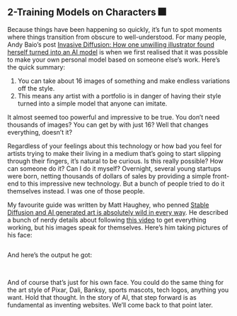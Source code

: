 ## 2-Training Models on Characters 🎆

Because things have been happening so quickly, it’s fun to spot moments where things transition from obscure to well-understood. For many people, Andy Baio’s post [Invasive Diffusion: How one unwilling illustrator found herself turned into an AI model][1] is when we first realised that it was possible to make your own personal model based on someone else’s work. Here’s the quick summary:

1. You can take about 16 images of something and make endless variations off the style.
2. This means any artist with a portfolio is in danger of having their style turned into a simple model that anyone can imitate.

It almost seemed too powerful and impressive to be true. You don’t need thousands of images? You can get by with just 16? Well that changes everything, doesn’t it?

Regardless of your feelings about this technology or how bad you feel for artists trying to make their living in a medium that’s going to start slipping through their fingers, it’s natural to be curious. Is this really possible? How can someone do it? Can I do it myself? Overnight, several young startups were born, netting thousands of dollars of sales by providing a simple front-end to this impressive new technology. But a bunch of people tried to do it themselves instead. I was one of those people.

My favourite guide was written by Matt Haughey, who penned [Stable Diffusion and AI generated art is absolutely wild in every way][2]. He described a bunch of nerdy details about following [this video][3] to get everything working, but his images speak for themselves. Here’s him taking pictures of his face:

![]()

And here’s the output he got:

![]()
![]()
![]()

And of course that’s just for his own face.  You could do the same thing for the art style of Pixar, Dali, Banksy, sports mascots, tech logos, anything you want. Hold that thought. In the story of AI, that step forward is as fundamental as inventing websites. We’ll come back to that point later.









[1]:	[https://waxy.org/2022/11/invasive-diffusion-how-one-unwilling-illustrator-found-herself-turned-into-an-ai-model/]
[2]:	[https://a.wholelottanothing.org/2022/11/02/stable-diffusion-and-ai-generated-art-is-absolutely-wild-in-every-way/comment-page-1/]
[3]:	https://www.youtube.com/watch?v=ravETUa84P8&feature=emb_title

